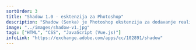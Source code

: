 ```yaml
---
sortOrder: 3
title: "Shadow 1.0 - esktenzija za Photoshop"
description: "Shadow (Senka) je Photoshop ekstenzija za dodavanje realističnih senki za stojeće objekte."
image: "../images/shadow-v1.jpg"
tags: ["HTML", "CSS", "JavaScript (Vue.js)"]
infoLink: "https://exchange.adobe.com/apps/cc/102891/shadow"
---
```

